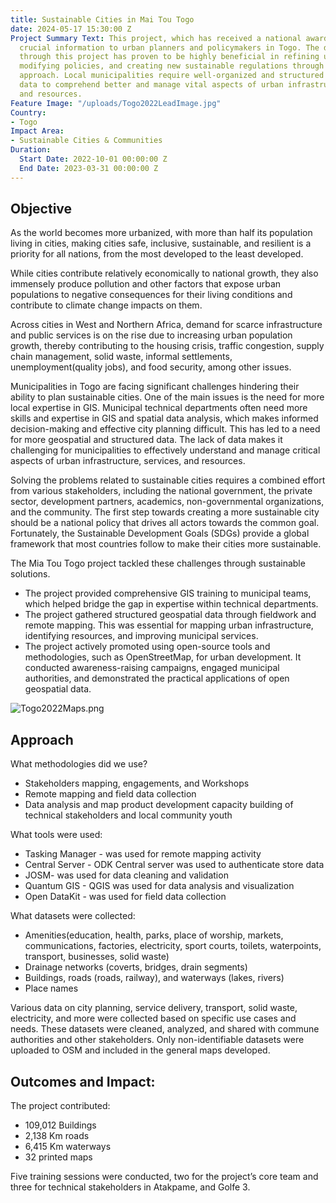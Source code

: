 ```yaml
---
title: Sustainable Cities in Mai Tou Togo
date: 2024-05-17 15:30:00 Z
Project Summary Text: This project, which has received a national award, is providing
  crucial information to urban planners and policymakers in Togo. The data collected
  through this project has proven to be highly beneficial in refining urban plans,
  modifying policies, and creating new sustainable regulations through a participatory
  approach. Local municipalities require well-organized and structured geospatial
  data to comprehend better and manage vital aspects of urban infrastructure, services,
  and resources.
Feature Image: "/uploads/Togo2022LeadImage.jpg"
Country:
- Togo
Impact Area:
- Sustainable Cities & Communities
Duration:
  Start Date: 2022-10-01 00:00:00 Z
  End Date: 2023-03-31 00:00:00 Z
---
```


## Objective

As the world becomes more urbanized, with more than half its population living in cities, making cities safe, inclusive, sustainable, and resilient is a priority for all nations, from the most developed to the least developed. 

While cities contribute relatively economically to national growth, they also immensely produce pollution and other factors that expose urban populations to negative consequences for their living conditions and contribute to climate change impacts on them.

Across cities in West and Northern Africa, demand for scarce infrastructure and public services is on the rise due to increasing urban population growth, thereby contributing to the housing crisis, traffic congestion, supply chain management, solid waste, informal settlements, unemployment(quality jobs), and food security, among other issues.

Municipalities in Togo are facing significant challenges hindering their ability to plan sustainable cities. One of the main issues is the need for more local expertise in GIS. Municipal technical departments often need more skills and expertise in GIS and spatial data analysis, which makes informed decision-making and effective city planning difficult. This has led to a need for more geospatial and structured data. The lack of data makes it challenging for municipalities to effectively understand and manage critical aspects of urban infrastructure, services, and resources.

Solving the problems related to sustainable cities requires a combined effort from various stakeholders, including the national government, the private sector, development partners, academics, non-governmental organizations, and the community. The first step towards creating a more sustainable city should be a national policy that drives all actors towards the common goal. Fortunately, the Sustainable Development Goals (SDGs) provide a global framework that most countries follow to make their cities more sustainable.

The Mia Tou Togo project tackled these challenges through sustainable solutions.

* The project provided comprehensive GIS training to municipal teams, which helped bridge the gap in expertise within technical departments.
* The project gathered structured geospatial data through fieldwork and remote mapping. This was essential for mapping urban infrastructure, identifying resources, and improving municipal services.
* The project actively promoted using open-source tools and methodologies, such as OpenStreetMap, for urban development. It conducted awareness-raising campaigns, engaged municipal authorities, and demonstrated the practical applications of open geospatial data.

![Togo2022Maps.png](/uploads/Togo2022Maps.png)

## Approach

What methodologies did we use? 
* Stakeholders mapping, engagements, and Workshops
* Remote mapping and field data collection
* Data analysis and map product development
capacity building of technical stakeholders and local community youth

What tools were used:
* Tasking Manager - was used for remote mapping activity
* Central Server - ODK Central server was used to authenticate store data
* JOSM- was used for data cleaning and validation
* Quantum GIS - QGIS was used for data analysis and visualization
* Open DataKit - was used for field data collection

What datasets were collected:
* Amenities(education, health, parks, place of worship, markets, communications, factories, electricity, sport courts, toilets, waterpoints, transport, businesses, solid waste)
* Drainage networks (coverts, bridges, drain segments)
* Buildings, roads (roads, railway), and waterways (lakes, rivers)
* Place names 

Various data on city planning, service delivery, transport, solid waste, electricity, and more were collected based on specific use cases and needs. These datasets were cleaned, analyzed, and shared with commune authorities and other stakeholders. Only non-identifiable datasets were uploaded to OSM and included in the general maps developed.

## Outcomes and Impact: 

The project contributed:
* 109,012  Buildings
* 2,138 Km roads
* 6,415 Km waterways
* 32 printed maps

Five training sessions were conducted, two for the project’s core team and three for technical stakeholders in Atakpame, and Golfe 3.
